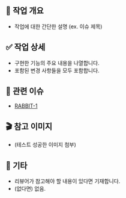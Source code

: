 ## 📌 작업 개요
- 작업에 대한 간단한 설명 (ex. 이슈 제목)

## ✅ 작업 상세
- 구현한 기능의 주요 내용을 나열합니다.
- 포함된 변경 사항들을 모두 포함합니다.

## 🎫 관련 이슈
- [RABBIT-1](https://www.notion.so/263c4f6364d08017b51ef4ad95faa272?source=copy_link)

## 🎬 참고 이미지
- (테스트 성공한 이미지 첨부)

## 📎 기타
- 리뷰어가 참고해야 할 내용이 있다면 기재합니다.
- (없다면) 없음.